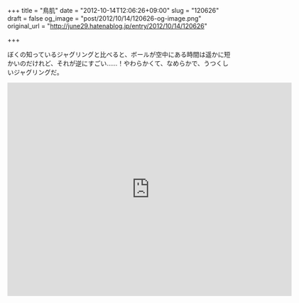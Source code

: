 +++
title = "鳥肌"
date = "2012-10-14T12:06:26+09:00"
slug = "120626"
draft = false
og_image = "post/2012/10/14/120626-og-image.png"
original_url = "http://june29.hatenablog.jp/entry/2012/10/14/120626"

+++

<p>ぼくの知っているジャグリングと比べると、ボールが空中にある時間は遥かに短かいのだけれど、それが逆にすごい……！やわらかくて、なめらかで、うつくしいジャグリングだ。</p>
<p><iframe width="640" height="480" src="http://www.youtube.com/embed/-veNIp9dBL4?rel=0" frameborder="0" allowfullscreen></iframe></p>